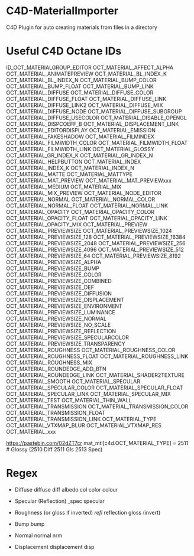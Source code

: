 # C4D-MaterialImporter
C4D Plugin for auto creating materials from files in a directory

# Useful C4D Octane IDs
ID_OCT_MATERIALGROUP_EDITOR
OCT_MATERIAL_AFFECT_ALPHA
OCT_MATERIAL_ANIMATEPREVIEW
OCT_MATERIAL_BL_INDEX_K
OCT_MATERIAL_BL_INDEX_N
OCT_MATERIAL_BUMP_COLOR
OCT_MATERIAL_BUMP_FLOAT
OCT_MATERIAL_BUMP_LINK
OCT_MATERIAL_DIFFUSE
OCT_MATERIAL_DIFFUSE_COLOR
OCT_MATERIAL_DIFFUSE_FLOAT
OCT_MATERIAL_DIFFUSE_LINK
OCT_MATERIAL_DIFFUSE_LINK2
OCT_MATERIAL_DIFFUSE_MIX
OCT_MATERIAL_DIFFUSE_NODE
OCT_MATERIAL_DIFFUSE_SUBGROUP
OCT_MATERIAL_DIFFUSE_USECOLOR
OCT_MATERIAL_DISABLE_OPENGL
OCT_MATERIAL_DISPCOEFF_B
OCT_MATERIAL_DISPLACEMENT_LINK
OCT_MATERIAL_EDITORDISPLAY
OCT_MATERIAL_EMISSION
OCT_MATERIAL_FAKESHADOW
OCT_MATERIAL_FILMINDEX
OCT_MATERIAL_FILMWIDTH_COLOR
OCT_MATERIAL_FILMWIDTH_FLOAT
OCT_MATERIAL_FILMWIDTH_LINK
OCT_MATERIAL_GLOSSY
OCT_MATERIAL_GR_INDEX_K
OCT_MATERIAL_GR_INDEX_N
OCT_MATERIAL_HELPBUTTON
OCT_MATERIAL_INDEX
OCT_MATERIAL_INDEX_K
OCT_MATERIAL_INDEX_N
OCT_MATERIAL_MATTE
OCT_MATERIAL_MATTYPE
OCT_MATERIAL_MAT_PREVIEW
OCT_MATERIAL_MAT_PREVIEWxxx
OCT_MATERIAL_MEDIUM
OCT_MATERIAL_MIX
OCT_MATERIAL_MIX_PREVIEW
OCT_MATERIAL_NODE_EDITOR
OCT_MATERIAL_NORMAL
OCT_MATERIAL_NORMAL_COLOR
OCT_MATERIAL_NORMAL_FLOAT
OCT_MATERIAL_NORMAL_LINK
OCT_MATERIAL_OPACITY
OCT_MATERIAL_OPACITY_COLOR
OCT_MATERIAL_OPACITY_FLOAT
OCT_MATERIAL_OPACITY_LINK
OCT_MATERIAL_OPACITY_MIX
OCT_MATERIAL_PREVIEW
OCT_MATERIAL_PREVIEWSIZE
OCT_MATERIAL_PREVIEWSIZE_1024
OCT_MATERIAL_PREVIEWSIZE_128
OCT_MATERIAL_PREVIEWSIZE_16384
OCT_MATERIAL_PREVIEWSIZE_2048
OCT_MATERIAL_PREVIEWSIZE_256
OCT_MATERIAL_PREVIEWSIZE_4096
OCT_MATERIAL_PREVIEWSIZE_512
OCT_MATERIAL_PREVIEWSIZE_64
OCT_MATERIAL_PREVIEWSIZE_8192
OCT_MATERIAL_PREVIEWSIZE_ALPHA
OCT_MATERIAL_PREVIEWSIZE_BUMP
OCT_MATERIAL_PREVIEWSIZE_COLOR
OCT_MATERIAL_PREVIEWSIZE_COMBINED
OCT_MATERIAL_PREVIEWSIZE_DEF
OCT_MATERIAL_PREVIEWSIZE_DIFFUSION
OCT_MATERIAL_PREVIEWSIZE_DISPLACEMENT
OCT_MATERIAL_PREVIEWSIZE_ENVIRONMENT
OCT_MATERIAL_PREVIEWSIZE_LUMINANCE
OCT_MATERIAL_PREVIEWSIZE_NORMAL
OCT_MATERIAL_PREVIEWSIZE_NO_SCALE
OCT_MATERIAL_PREVIEWSIZE_REFLECTION
OCT_MATERIAL_PREVIEWSIZE_SPECULARCOLOR
OCT_MATERIAL_PREVIEWSIZE_TRANSPARENCY
OCT_MATERIAL_ROUGHNESS
OCT_MATERIAL_ROUGHNESS_COLOR
OCT_MATERIAL_ROUGHNESS_FLOAT
OCT_MATERIAL_ROUGHNESS_LINK
OCT_MATERIAL_ROUGHNESS_MIX
OCT_MATERIAL_ROUNDEDGE_ADD_BTN
OCT_MATERIAL_ROUNDEDGE_LINK
OCT_MATERIAL_SHADER2TEXTURE
OCT_MATERIAL_SMOOTH
OCT_MATERIAL_SPECULAR
OCT_MATERIAL_SPECULAR_COLOR
OCT_MATERIAL_SPECULAR_FLOAT
OCT_MATERIAL_SPECULAR_LINK
OCT_MATERIAL_SPECULAR_MIX
OCT_MATERIAL_TEST
OCT_MATERIAL_THIN_WALL
OCT_MATERIAL_TRANSMISSION
OCT_MATERIAL_TRANSMISSION_COLOR
OCT_MATERIAL_TRANSMISSION_FLOAT
OCT_MATERIAL_TRANSMISSION_LINK
OCT_MATERIAL_TYPE
OCT_MATERIAL_VTXMAP_BLUR
OCT_MATERIAL_VTXMAP_RES
OCT_MATERIAL_xxx

https://pastebin.com/02dZT7cr
mat_mtl[c4d.OCT_MATERIAL_TYPE] = 2511 # Glossy (2510 Diff 2511 Gls 2513 Spec)

# Regex
  - Diffuse 
  diffuse
  diff
  albedo
  col
  color
  colour


  - Specular (Reflection)
  _spec
  specular

  - Roughness (or gloss if inverted)
  _refl_
  reflection
  gloss (invert)

  - Bump 
  bump

  - Normal 
  normal
  nrm


  - Displacement
  displacement
  disp
  